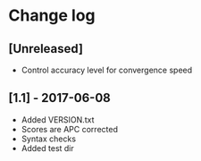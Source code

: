 # Change log

## [Unreleased]
- Control accuracy level for convergence speed

## [1.1] - 2017-06-08
- Added VERSION.txt
- Scores are APC corrected
- Syntax checks
- Added test dir

